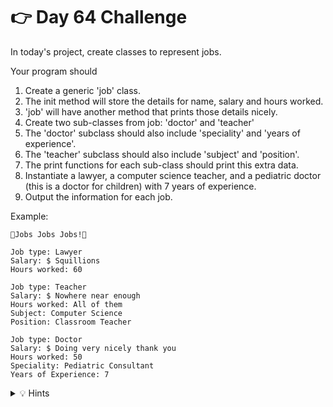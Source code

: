 # 👉 Day 64 Challenge

In today's project, create classes to represent jobs.

Your program should

1. Create a generic 'job' class.
2. The init method will store the details for name, salary and hours worked.
3. 'job' will have another method that prints those details nicely.
4. Create two sub-classes from job: 'doctor' and 'teacher'
5. The 'doctor' subclass should also include 'speciality' and 'years of experience'. 
6. The 'teacher' subclass should also include 'subject' and 'position'.
7. The print functions for each sub-class should print this extra data.
8. Instantiate a lawyer, a computer science teacher, and a pediatric doctor (this is a doctor for children) with 7 years of experience.
9. Output the information for each job.


Example:

```
🌟Jobs Jobs Jobs!🌟

Job type: Lawyer
Salary: $ Squillions
Hours worked: 60

Job type: Teacher
Salary: $ Nowhere near enough
Hours worked: All of them
Subject: Computer Science
Position: Classroom Teacher

Job type: Doctor
Salary: $ Doing very nicely thank you
Hours worked: 50
Speciality: Pediatric Consultant
Years of Experience: 7
```

<details> <summary> 💡 Hints </summary>
  
- Copy the `print` method to each of your sub-classes and customize it for each one.
- Don't worry about keeping the same method name. The one in the sub-class will override the one in the 'job' main class.

</details>
